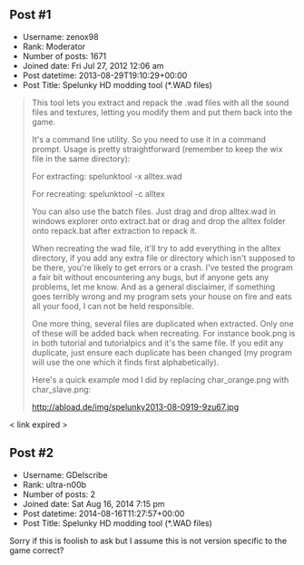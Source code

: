 ## Post #1
- Username: zenox98
- Rank: Moderator
- Number of posts: 1671
- Joined date: Fri Jul 27, 2012 12:06 am
- Post datetime: 2013-08-29T19:10:29+00:00
- Post Title: Spelunky HD modding tool (*.WAD files)

> This tool lets you extract and repack the .wad files with all the sound files and textures, letting you modify them and put them back into the game.
>
> 
>
> It's a command line utility. So you need to use it in a command prompt. Usage is pretty straightforward (remember to keep the wix file in the same directory):
>
> For extracting: spelunktool -x alltex.wad
>
> For recreating: spelunktool -c alltex
>
> 
>
> You can also use the batch files. Just drag and drop alltex.wad in windows explorer onto extract.bat or drag and drop the alltex folder onto repack.bat after extraction to repack it.
>
> 
>
> When recreating the wad file, it'll try to add everything in the alltex directory, if you add any extra file or directory which isn't supposed to be there, you're likely to get errors or a crash. I've tested the program a fair bit without encountering any bugs, but if anyone gets any problems, let me know. And as a general disclaimer, if something goes terribly wrong and my program sets your house on fire and eats all your food, I can not be held responsible.
>
> 
>
> One more thing, several files are duplicated when extracted. Only one of these will be added back when recreating. For instance book.png is in both tutorial and tutorialpics and it's the same file. If you edit any duplicate, just ensure each duplicate has been changed (my program will use the one which it finds first alphabetically).
>
> 
>
> Here's a quick example mod I did by replacing char_orange.png with char_slave.png:
>
> http://abload.de/img/spelunky2013-08-0919-9zu67.jpg

< link expired >
## Post #2
- Username: GDelscribe
- Rank: ultra-n00b
- Number of posts: 2
- Joined date: Sat Aug 16, 2014 7:15 pm
- Post datetime: 2014-08-16T11:27:57+00:00
- Post Title: Spelunky HD modding tool (*.WAD files)

Sorry if this is foolish to ask but I assume this is not version specific to the game correct?
